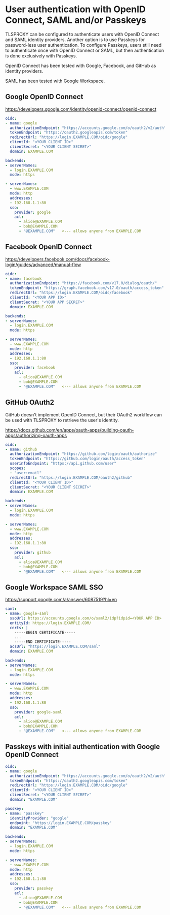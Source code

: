 # User authentication with OpenID Connect, SAML and/or Passkeys

TLSPROXY can be configured to authenticate users with OpenID Connect and SAML identity providers. Another option is to use Passkeys for password-less user authentication. To configure Passkeys, users still need to authenticate once with OpenID Connect or SAML, but then authentication is done exclusively with Passkeys.

OpenID Connect has been tested with Google, Facebook, and GitHub as identity providers.

SAML has been tested with Google Workspace.

## Google OpenID Connect

https://developers.google.com/identity/openid-connect/openid-connect

```yaml
oidc:
- name: google
  authorizationEndpoint: "https://accounts.google.com/o/oauth2/v2/auth"
  tokenEndpoint: "https://oauth2.googleapis.com/token"
  redirectUrl: "https://login.EXAMPLE.COM/oidc/google"
  clientId: "<YOUR CLIENT ID>"
  clientSecret: "<YOUR CLIENT SECRET>"
  domain: EXAMPLE.COM

backends:
- serverNames:
  - login.EXAMPLE.COM
  mode: https

- serverNames:
  - www.EXAMPLE.COM
  mode: http
  addresses:
  - 192.168.1.1:80
  sso:
    provider: google
    acl:
      - alice@EXAMPLE.COM
      - bob@EXAMPLE.COM
      - "@EXAMPLE.COM"   <--- allows anyone from EXAMPLE.COM
```

## Facebook OpenID Connect

https://developers.facebook.com/docs/facebook-login/guides/advanced/manual-flow

```yaml
oidc:
- name: facebook
  authorizationEndpoint: "https://facebook.com/v17.0/dialog/oauth/"
  tokenEndpoint: "https://graph.facebook.com/v17.0/oauth/access_token"
  redirectUrl: "https://login.EXAMPLE.COM/oidc/facebook"
  clientId: "<YOUR APP ID>"
  clientSecret: "<YOUR APP SECRET>"
  domain: EXAMPLE.COM

backends:
- serverNames:
  - login.EXAMPLE.COM
  mode: https

- serverNames:
  - www.EXAMPLE.COM
  mode: http
  addresses:
  - 192.168.1.1:80
  sso:
    provider: facebook
    acl:
      - alice@EXAMPLE.COM
      - bob@EXAMPLE.COM
      - "@EXAMPLE.COM"   <--- allows anyone from EXAMPLE.COM
```

## GitHub OAuth2

GitHub doesn't implement OpenID Connect, but their OAuth2 workflow can be used with TLSPROXY to retrieve the user's identity.

https://docs.github.com/en/apps/oauth-apps/building-oauth-apps/authorizing-oauth-apps

```yaml
oidc:
- name: github
  authorizationEndpoint: "https://github.com/login/oauth/authorize"
  tokenEndpoint: "https://github.com/login/oauth/access_token"
  userinfoEndpoint: "https://api.github.com/user"
  scopes:
  - "user:email"
  redirectUrl: "https://login.EXAMPLE.COM/oauth2/github"
  clientId: "<YOUR CLIENT ID>"
  clientSecret: "<YOUR CLIENT SECRET>"
  domain: EXAMPLE.COM

backends:
- serverNames:
  - login.EXAMPLE.COM
  mode: https

- serverNames:
  - www.EXAMPLE.COM
  mode: http
  addresses:
  - 192.168.1.1:80
  sso:
    provider: github
    acl:
      - alice@EXAMPLE.COM
      - bob@EXAMPLE.COM
      - "@EXAMPLE.COM"   <--- allows anyone from EXAMPLE.COM
```

## Google Workspace SAML SSO

https://support.google.com/a/answer/6087519?hl=en

```yaml
saml:
- name: google-saml
  ssoUrl: https://accounts.google.com/o/saml2/idp?idpid=<YOUR APP ID>
  entityId: https://login.EXAMPLE.COM/
  certs: |
    -----BEGIN CERTIFICATE-----
    ...
    -----END CERTIFICATE-----
  acsUrl: "https://login.EXAMPLE.COM/saml"
  domain: EXAMPLE.COM

backends:
- serverNames:
  - login.EXAMPLE.COM
  mode: https

- serverNames:
  - www.EXAMPLE.COM
  mode: http
  addresses:
  - 192.168.1.1:80
  sso:
    provider: google-saml
    acl:
      - alice@EXAMPLE.COM
      - bob@EXAMPLE.COM
      - "@EXAMPLE.COM"   <--- allows anyone from EXAMPLE.COM
```

## Passkeys with initial authentication with Google OpenID Connect

```yaml
oidc:
- name: google
  authorizationEndpoint: "https://accounts.google.com/o/oauth2/v2/auth"
  tokenEndpoint: "https://oauth2.googleapis.com/token"
  redirectUrl: "https://login.EXAMPLE.COM/oidc/google"
  clientId: "<YOUR CLIENT ID>"
  clientSecret: "<YOUR CLIENT SECRET>"
  domain: "EXAMPLE.COM"

passkey:
- name: "passkey"
  identityProvider: "google"
  endpoint: "https://login.EXAMPLE.COM/passkey"
  domain: "EXAMPLE.COM"

backends:
- serverNames:
  - login.EXAMPLE.COM
  mode: https

- serverNames:
  - www.EXAMPLE.COM
  mode: http
  addresses:
  - 192.168.1.1:80
  sso:
    provider: passkey
    acl:
      - alice@EXAMPLE.COM
      - bob@EXAMPLE.COM
      - "@EXAMPLE.COM"   <--- allows anyone from EXAMPLE.COM
```

